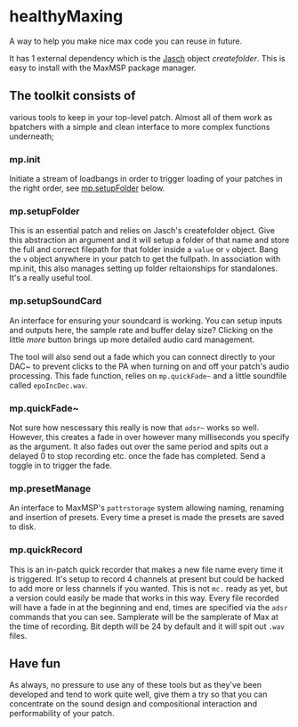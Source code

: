 # healthyMaxing
A way to help you make nice max code you can reuse in future.

It has 1 external dependency which is the [Jasch](https://www.jasch.ch/focus.html) object *createfolder*. This is easy to install with the MaxMSP package manager. 

## The toolkit consists of
various tools to keep in your top-level patch. Almost all of them work as bpatchers with a simple and clean interface to more complex functions underneath;

### mp.init
Initiate a stream of loadbangs in order to trigger loading of your patches in the right order, see [mp.setupFolder](#mpsetupfolder) below.

### mp.setupFolder
This is an essential patch and relies on Jasch's createfolder object. Give this abstraction an argument and it will setup a folder of that name and store the full and correct filepath for that folder inside a `value` or `v` object. Bang the `v` object anywhere in your patch to get the fullpath. In association with mp.init, this also manages setting up folder reltaionships for standalones. It's a really useful tool.

### mp.setupSoundCard
An interface for ensuring your soundcard is working. You can setup inputs and outputs here, the sample rate and buffer delay size? Clicking on the little *more* button brings up more detailed audio card management. 

The tool will also send out a fade which you can connect directly to your DAC~ to prevent clicks to the PA when turning on and off your patch's audio processing. This fade function, relies on `mp.quickFade~` and a little soundfile called `epoIncDec.wav`.

### mp.quickFade~
Not sure how nescessary this really is now that `adsr~` works so well. However, this creates a fade in over however many milliseconds you specify as the argument.  It also fades out over the same period and spits out a delayed 0 to stop recording etc. once the fade has completed. Send a toggle in to trigger the fade. 

### mp.presetManage
An interface to MaxMSP's `pattrstorage` system allowing naming, renaming and insertion of presets. Every time a preset is made the presets are saved to disk. 

### mp.quickRecord
This is an in-patch quick recorder that makes a new file name every time it is triggered. It's setup to record 4 channels at present but could be hacked to add more or less channels if you wanted. This is not `mc.` ready as yet, but a version could easily be made that works in this way. Every file recorded will have a fade in at the beginning and end, times are specified via the `adsr` commands that you can see. Samplerate will be the samplerate of Max at the time of recording. Bit depth will be 24 by default and it will spit out `.wav` files. 

## Have fun
As always, no pressure to use any of these tools but as they've been developed and tend to work quite well, give them a try so that you can concentrate on the sound design and compositional interaction and performability of your patch.
